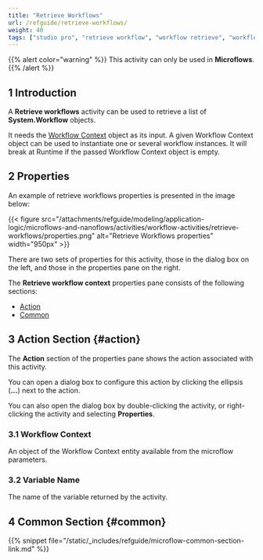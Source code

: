 ```yaml
---
title: "Retrieve Workflows"
url: /refguide/retrieve-workflows/
weight: 40
tags: ["studio pro", "retrieve workflow", "workflow retrieve", "workflow", "system.workflow"]
---
```


{{% alert color="warning" %}}
This activity can only be used in **Microflows**.
{{% /alert %}}

## 1 Introduction

A **Retrieve workflows** activity can be used to retrieve a list of **System.Workflow** objects.

It needs the [Workflow Context](/refguide/workflow-parameters/) object as its input. A given Workflow Context object can be used to instantiate one or several workflow instances. It will break at Runtime if the passed Workflow Context object is empty.

## 2 Properties

An example of retrieve workflows properties is presented in the image below:

{{< figure src="/attachments/refguide/modeling/application-logic/microflows-and-nanoflows/activities/workflow-activities/retrieve-workflows/properties.png" alt="Retrieve Workflows properties" width="950px" >}}

There are two sets of properties for this activity, those in the dialog box on the left, and those in the properties pane on the right.

The **Retrieve workflow context** properties pane consists of the following sections:

* [Action](#action)
* [Common](#common)

## 3 Action Section {#action}

The **Action** section of the properties pane shows the action associated with this activity.

You can open a dialog box to configure this action by clicking the ellipsis (**…**) next to the action.

You can also open the dialog box by double-clicking the activity, or right-clicking the activity and selecting **Properties**.

### 3.1 Workflow Context

An object of the Workflow Context entity available from the microflow parameters.

### 3.2 Variable Name

The name of the variable returned by the activity.

## 4 Common Section {#common}

{{% snippet file="/static/_includes/refguide/microflow-common-section-link.md" %}}
